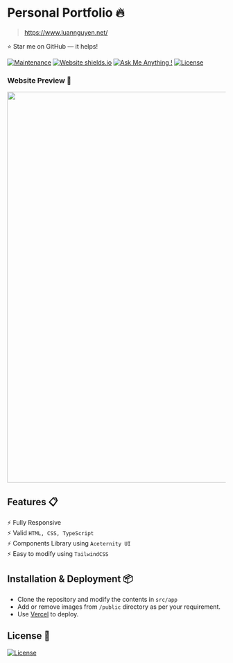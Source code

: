 <!--
# Personal Portfolio Website 💻
###  Demo
![Screenshot 2024-07-20 at 11 25 16 PM](https://github.com/user-attachments/assets/c8dc6f9b-4aea-45ee-8e83-86d2ddef5b3a)
Demo: [luannguyen-portfolio.vercel.app](https://luannguyen-portfolio.vercel.app/)
## Tech Stack 🛠️
- [Next.js](https://nextjs.org/)  
- [TypeScript](https://www.typescriptlang.org/)  
- [Redux](https://redux.js.org/)  
- [Tailwind CSS](https://tailwindcss.com/)  



## Installations & Run 🚀
To install and run this project locally, follow these steps:

1. Clone the repository
  
2. Install dependencies: ` npm i`


3. Run the development server (localhost:3000): `npm run dev`
--> 


# Personal Portfolio 🔥
> https://www.luannguyen.net/

:star: Star me on GitHub — it helps!

[![Maintenance](https://img.shields.io/badge/maintained-yes-green.svg)](https://github.com/LuaanNguyen/luannguyen-portfolio/commits/main)
[![Website shields.io](https://img.shields.io/badge/website-up-yellow)](https://www.luannguyen.net/)
[![Ask Me Anything !](https://img.shields.io/badge/ask%20me-linkedin-1abc9c.svg)](https://www.linkedin.com/in/luanthiennguyen/)
[![License](http://img.shields.io/:license-mit-blue.svg?style=flat-square)](http://badges.mit-license.org)

### Website Preview 🫣
<img src="https://github.com/user-attachments/assets/c8dc6f9b-4aea-45ee-8e83-86d2ddef5b3a" width="900">

## Features 📋
⚡️ Fully Responsive\
⚡️ Valid `HTML, CSS, TypeScript`\
⚡️ Components Library using `Aceternity UI`\
⚡️ Easy to modify using `TailwindCSS`

## Installation & Deployment 📦
- Clone the repository and modify the contents in `src/app` 
- Add or remove images from `/public` directory as per your requirement.
- Use [Vercel](https://vercel.com/) to deploy.
 
## License 🪪
[![License](http://img.shields.io/:license-mit-blue.svg?style=flat-square)](http://badges.mit-license.org)


